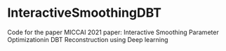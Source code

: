 # InteractiveSmoothingDBT
Code for the paper MICCAI 2021 paper: Interactive Smoothing Parameter Optimizationin DBT Reconstruction using Deep learning
